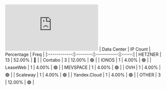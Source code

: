 ![Diagramm](https://github.com/obajay/StateSync-snapshots/blob/main/Projects/OKP4/1/README.md)
| Data Center | IP Count | Percentage | Freq |
|:------------:|:--------:|:-----------:|:-----:|
| HETZNER | 13 | 52.00% | 🔴 |
| Contabo | 3 | 12.00% | 🟢 |
| IONOS | 1 | 4.00% | 🟢 |
| LeaseWeb | 1 | 4.00% | 🟢 |
| MEVSPACE | 1 | 4.00% | 🟢 |
| OVH | 1 | 4.00% | 🟢 |
| Scaleway | 1 | 4.00% | 🟢 |
| Yandex.Cloud | 1 | 4.00% | 🟢 |
| OTHER | 3 | 12.00% | 🟢 |